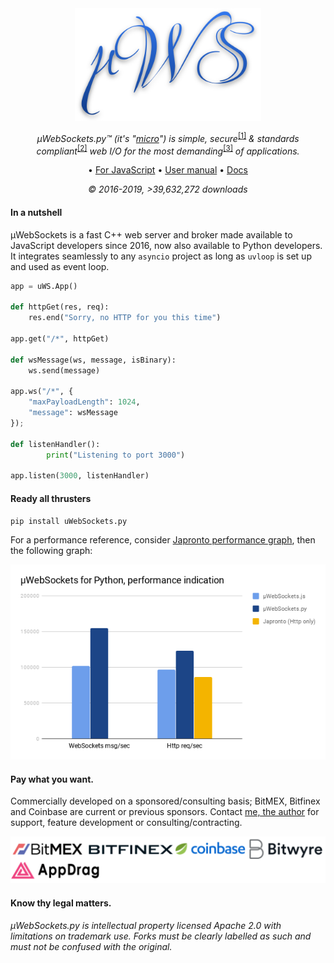 <div align="center">
<img src="misc/logo.svg" height="180" />

*µWebSockets.py™ (it's "[micro](https://en.wikipedia.org/wiki/Micro-)") is simple, secure*<sup>[[1]](https://github.com/uNetworking/uWebSockets/tree/master/fuzzing)</sup> *& standards compliant*<sup>[[2]](https://unetworking.github.io/uWebSockets.js/report.pdf)</sup> *web I/O for the most demanding*<sup>[[3]](https://github.com/uNetworking/uWebSockets/tree/master/benchmarks)</sup> *of applications.*

• [For JavaScript](https://github.com/uNetworking/uWebSockets.js) • [User manual](https://github.com/uNetworking/uWebSockets/blob/master/misc/READMORE.md) • [Docs](https://unetworking.github.io/uWebSockets.js/generated/)

*© 2016-2019, >39,632,272 downloads*

</div>

#### In a nutshell

µWebSockets is a fast C++ web server and broker made available to JavaScript developers since 2016, now also available to Python developers. It integrates seamlessly to any `asyncio` project as long as `uvloop` is set up and used as event loop.

```python
app = uWS.App()

def httpGet(res, req):
	res.end("Sorry, no HTTP for you this time")

app.get("/*", httpGet)

def wsMessage(ws, message, isBinary):
	ws.send(message)

app.ws("/*", {
	"maxPayloadLength": 1024,
	"message": wsMessage
});

def listenHandler():
        print("Listening to port 3000")

app.listen(3000, listenHandler)
```

#### Ready all thrusters

`pip install uWebSockets.py`

For a performance reference, consider [Japronto performance graph](https://github.com/squeaky-pl/japronto#performance), then the following graph:

![](misc/perf.png)

#### Pay what you want.
Commercially developed on a sponsored/consulting basis; BitMEX, Bitfinex and Coinbase are current or previous sponsors. Contact [me, the author](https://github.com/alexhultman) for support, feature development or consulting/contracting.

![](https://raw.githubusercontent.com/uNetworking/uWebSockets/master/misc/2018.png)

#### Know thy legal matters.

*µWebSockets.py is intellectual property licensed Apache 2.0 with limitations on trademark use. Forks must be clearly labelled as such and must not be confused with the original.*
